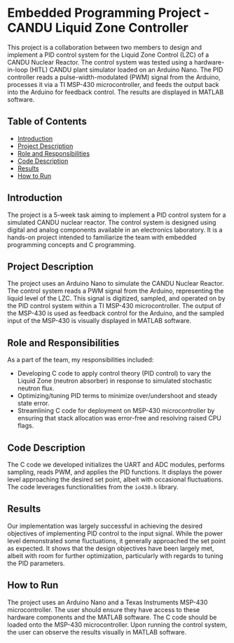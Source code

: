 # Embedded Programming Project - CANDU Liquid Zone Controller

This project is a collaboration between two members to design and implement a PID control system for the Liquid Zone Control (LZC) of a CANDU Nuclear Reactor. The control system was tested using a hardware-in-loop (HITL) CANDU plant simulator loaded on an Arduino Nano. The PID controller reads a pulse-width-modulated (PWM) signal from the Arduino, processes it via a TI MSP-430 microcontroller, and feeds the output back into the Arduino for feedback control. The results are displayed in MATLAB software.

## Table of Contents
- [Introduction](#introduction)
- [Project Description](#project-description)
- [Role and Responsibilities](#role-and-responsibilities)
- [Code Description](#code-description)
- [Results](#results)
- [How to Run](#how-to-run)

## Introduction
The project is a 5-week task aiming to implement a PID control system for a simulated CANDU nuclear reactor. The control system is designed using digital and analog components available in an electronics laboratory. It is a hands-on project intended to familiarize the team with embedded programming concepts and C programming.

## Project Description
The project uses an Arduino Nano to simulate the CANDU Nuclear Reactor. The control system reads a PWM signal from the Arduino, representing the liquid level of the LZC. This signal is digitized, sampled, and operated on by the PID control system within a TI MSP-430 microcontroller. The output of the MSP-430 is used as feedback control for the Arduino, and the sampled input of the MSP-430 is visually displayed in MATLAB software.

## Role and Responsibilities
As a part of the team, my responsibilities included:
- Developing C code to apply control theory (PID control) to vary the Liquid Zone (neutron absorber) in response to simulated stochastic neutron flux.
- Optimizing/tuning PID terms to minimize over/undershoot and steady state error.
- Streamlining C code for deployment on MSP-430 microcontroller by ensuring that stack allocation was error-free and resolving raised CPU flags.

## Code Description
The C code we developed initializes the UART and ADC modules, performs sampling, reads PWM, and applies the PID functions. It displays the power level approaching the desired set point, albeit with occasional fluctuations. The code leverages functionalities from the `io430.h` library.

## Results
Our implementation was largely successful in achieving the desired objectives of implementing PID control to the input signal. While the power level demonstrated some fluctuations, it generally approached the set point as expected. It shows that the design objectives have been largely met, albeit with room for further optimization, particularly with regards to tuning the PID parameters.

## How to Run
The project uses an Arduino Nano and a Texas Instruments MSP-430 microcontroller. The user should ensure they have access to these hardware components and the MATLAB software. The C code should be loaded onto the MSP-430 microcontroller. Upon running the control system, the user can observe the results visually in MATLAB software.
